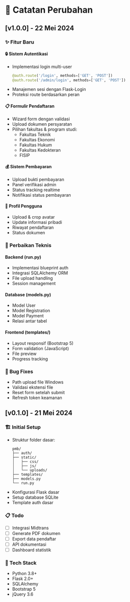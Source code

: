 # 📝 Catatan Perubahan

## [v1.0.0] - 22 Mei 2024

### ✨ Fitur Baru

#### 🔒 Sistem Autentikasi
- Implementasi login multi-user
  ```python
  @auth.route('/login', methods=['GET', 'POST'])
  @auth.route('/admin/login', methods=['GET', 'POST'])
  ```
- Manajemen sesi dengan Flask-Login
- Proteksi route berdasarkan peran

#### 📋 Formulir Pendaftaran
- Wizard form dengan validasi
- Upload dokumen persyaratan
- Pilihan fakultas & program studi:
  - Fakultas Teknik
  - Fakultas Ekonomi
  - Fakultas Hukum
  - Fakultas Kedokteran
  - FISIP

#### 💰 Sistem Pembayaran
- Upload bukti pembayaran
- Panel verifikasi admin
- Status tracking realtime
- Notifikasi status pembayaran

#### 👤 Profil Pengguna
- Upload & crop avatar
- Update informasi pribadi
- Riwayat pendaftaran
- Status dokumen

### 🔧 Perbaikan Teknis

#### Backend (run.py)
- Implementasi blueprint auth
- Integrasi SQLAlchemy ORM
- File upload handling
- Session management

#### Database (models.py)
- Model User
- Model Registration
- Model Payment
- Relasi antar tabel

#### Frontend (templates/)
- Layout responsif (Bootstrap 5)
- Form validation (JavaScript)
- File preview
- Progress tracking

### 🐛 Bug Fixes
- Path upload file Windows
- Validasi ekstensi file
- Reset form setelah submit
- Refresh token keamanan

## [v0.1.0] - 21 Mei 2024

### 🏗 Initial Setup
- Struktur folder dasar:
  ```
  pmb/
  ├── auth/
  ├── static/
  │   ├── css/
  │   ├── js/
  │   └── uploads/
  ├── templates/
  ├── models.py
  └── run.py
  ```
- Konfigurasi Flask dasar
- Setup database SQLite
- Template auth dasar

### 📋 Todo
- [ ] Integrasi Midtrans
- [ ] Generate PDF dokumen
- [ ] Export data pendaftar
- [ ] API dokumentasi
- [ ] Dashboard statistik

### 🔨 Tech Stack
- Python 3.8+
- Flask 2.0+
- SQLAlchemy
- Bootstrap 5
- jQuery 3.6
